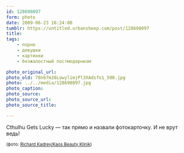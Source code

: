 ```yaml
---
id: 128698097
form: photo
date: 2009-06-23 16:24:00
tumblr: https://untitled.urbansheep.com/post/128698097
title:
tags:
    - порно
    - девушки
    - картинки
    - безжалостный постмодернизм

photo_original_url:
photo_old: 78n67m26LowylimjPl3XAdsfo1_500.jpg
photo: ../../media/128698097.jpg
photo_caption:
photo_source:
photo_source_url:
photo_source_title:

---
```


<p>Cthulhu Gets Lucky — так прямо и назвали фотокарточку. И не врут ведь!</p>

<p><small>(фото: <a href="http://www.flickr.com/photos/88064091@N00/3619489262/in/set-72157603710632773/">Richard Kadrey/Kaos Beauty Klinik</a>)</small></p>
